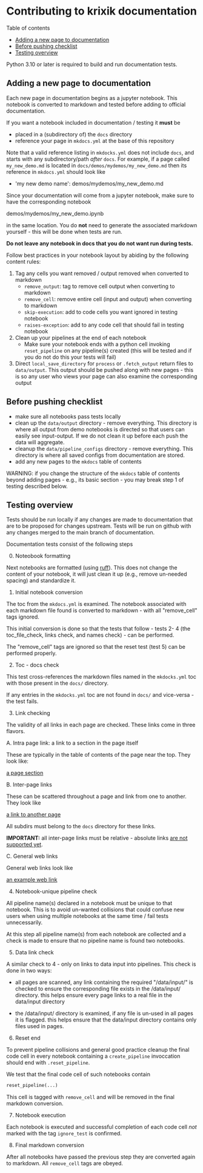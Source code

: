 # Contributing to krixik documentation

Table of contents

- [Adding a new page to documentation](#adding-a-new-page-to-documentation)
- [Before pushing checklist](#before-pushing-checklist)
- [Testing overview](#testing-overview)

Python 3.10 or later is required to build and run documentation tests.


## Adding a new page to documentation

Each new page in documentation begins as a jupyter notebook.  This notebook is converted to markdown and tested before adding to official documentation.

If you want a notebook included in documentation / testing it **must** be 

- placed in a (subdirectory of) the `docs` directory
- reference your page in `mkdocs.yml` at the base of this repository

Note that a valid reference listing in `mkdocks.yml` does not include `docs`, and starts with any subdirectory/path *after* `docs`.  For example, if a page called `my_new_demo.md` is located in `docs/demos/mydemos/my_new_demo.md` then its reference in `mkdocs.yml` should look like

- 'my new demo name': demos/mydemos/my_new_demo.md

Since your documentation will come from a jupyter notebook, make sure to have the corresponding notebook

demos/mydemos/my_new_demo.ipynb

in the same location.  You do **not** need to generate the associated markdown yourself - this will be done when tests are run.

**Do not leave any notebook in docs that you do not want run during tests.**


Follow best practices in your notebook layout by abiding by the following content rules:

1.  Tag any cells you want removed / output removed when converted to markdown
    - `remove_output`: tag to remove cell output when converting to markdown
    - `remove_cell`: remove entire cell (input and output) when converting to markdown
    - `skip-execution`: add to code cells you want ignored in testing notebook
    - `raises-exception`: add to any code cell that should fail in testing notebook
2.  Clean up your pipelines at the end of each notebook
    - Make sure your notebook ends with a python cell invoking `reset_pipeline` on any pipeline(s) created (this will be tested and if you do not do this your tests will  fail)
3.  Direct `local_save_directory` for `process` or `.fetch_output` return files to `data/output`.  This output should be pushed along with new pages - this is so any user who views your page can also examine the corresponding output


## Before pushing checklist

- make sure all notebooks pass tests locally
- clean up the `data/output` directory - remove everything.  This directory is where all output from demo notebooks is directed so that users can easily see input-output.  If we do not clean it up before each push the data will aggregate.
- cleanup the `data/pipeline_configs` directory - remove everything.  This directory is where all saved configs from documentation are stored.
- add any new pages to the `mkdocs` table of contents


WARNING: if you change the structure of the `mkdocs` table of contents beyond adding pages - e.g., its basic section - you may break step 1 of testing described below. 


## Testing overview

Tests should be run locally if any changes are made to documentation that are to be proposed for changes upstream.  Tests will be run on github with any changes merged to the main branch of documentation.

Documentation tests consist of the following steps

0.  Noteobook formatting

Next notebooks are formatted (using [ruff](https://github.com/astral-sh/ruff)).  This does not change the content of your notebook, it will just clean it up (e.g., remove un-needed spacing) and standardize it. 


1.  Initial notebook conversion

The toc from the `mkdocs.yml` is examined.  The notebook associated with each markdown file found is converted to markdown - with all "remove_cell" tags ignored.  

This initial conversion is done so that the tests that follow  - tests 2- 4  (the toc_file_check, links check, and names check) - can be performed.

The "remove_cell" tags are ignored so that the reset test (test 5) can be performed properly.


2.  Toc - docs check

This test cross-references the markdown files named in the `mkdocks.yml` toc with those present in the `docs/` directory.

If any entries in the `mkdocks.yml` toc are not found in `docs/` and vice-versa - the test fails.


3.  Link checking

The validity of all links in each page are checked.  These links come in three flavors. 

A.  Intra page link: a link to a section in the page itself

These are typically in the table of contents of the page near the top.  They look like:

[a page section](#a-page-section)

B.  Inter-page links

These can be scattered throughout a page and link from one to another.  They look like

[a link to another page](subdir/some_other_page.md)

All subdirs must belong to the `docs` directory for these links.

**IMPORTANT:** all inter-page links must be relative - absolute links [are not supported yet](https://www.mkdocs.org/user-guide/writing-your-docs/).

C.  General web links

General web links look like

[an example web link](https://example.com)


4.  Notebook-unique pipeline check

All pipeline name(s) declared in a notebook must be unique to that notebook.  This is to avoid un-wanted collisions that could confuse new users when using multiple notebooks at the same time / fail tests unnecessarily.

At this step all pipeline name(s) from each notebook are collected and a check is made to ensure that no pipeline name is found two notebooks.


5.  Data link check

A similar check to 4 - only on links to data input into pipelines.  This check is done in two ways:

- all pages are scanned, any link containing the required "/data/input/" is checked to ensure the corresponding file exists in the /data/input/ directory.  this helps ensure every page links to a real file in the data/input directory

- the /data/input/ directory is examined, if any file is un-used in all pages it is flagged.  this helps ensure that the data/input directory contains only files used in pages.



6.  Reset end

To prevent pipeline collisions and general good practice cleanup the final code cell in every notebook containing a `create_pipeline` invoccation should end with `.reset_pipeline`.

We test that the final code cell of such notebooks contain

```python
reset_pipeline(...)
```

This cell is tagged with `remove_cell` and will be removed in the final markdown conversion.


7.  Notebook execution

Each notebook is executed and successful completion of each code cell *not* marked with the tag `ignore_test` is confirmed.


8.  Final markdown conversion

After all notebooks have passed the previous step they are converted again to markdown.  All `remove_cell` tags are obeyed.

